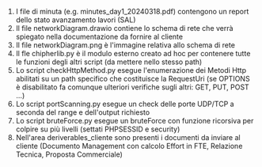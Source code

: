 1) I file di minuta (e.g. minutes_day1_20240318.pdf) contengono un report dello stato avanzamento lavori (SAL)
2) Il file networkDiagram.drawio contiene lo schema di rete che verrà spiegato nella documentazione da fornire al cliente
3) Il file networkDiagram.png è l'immagine relativa allo schema di rete 
4) Il fle chipherlib.py è il modulo esterno creato ad hoc per contenere tutte le funzioni degli altri script (da mettere nello stesso path)
5) Lo script checkHttpMethod.py esegue l'enumerazione dei Metodi Http abilitati su un path specifico che costituisce la RequestUri (se OPTIONS è disabilitato fa comunque ulteriori verifiche sugli altri: GET, PUT, POST ...)
6) Lo script portScanning.py esegue un check delle porte UDP/TCP a seconda del range e dell'output richiesto
7) Lo script bruteForce.py esegue un bruteForce con funzione ricorsiva per colpire su più livelli (settati PHPSESSID e security)
8) Nell'area deriverables_cliente sono presenti i documenti da inviare al cliente (Documento Management con calcolo Effort in FTE, Relazione Tecnica, Proposta Commerciale)

